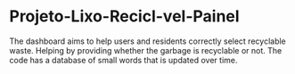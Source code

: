 # Projeto-Lixo-Recicl-vel-Painel
The dashboard aims to help users and residents correctly select recyclable waste. Helping by providing whether the garbage is recyclable or not. The code has a database of small words that is updated over time.
